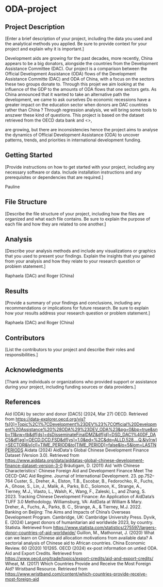 # ODA-project


## Project Description

[Enter a brief description of your project, including the data you used and the analytical methods you applied. Be sure to provide context for your project and explain why it is important.]

Development aids are growing for the past decades, more recently, China appears to be a big donators, alongside the countries from the Development Assistance Committee (DAC).  Our project is a comparison between the Official Development Assistance (ODA) flows of the Development Assistance Committe (DAC) and ODA of China, with a focus on the sectors these two groups donate to.  Through this projet we aim looking at the influence of the GDP to the amounts of ODA flows that one sectors gets.  As China announced that it wanted to take an alternative path the development, we came to ask ourselves Do economic recessions have a greater impact on the education sector when donors are DAC countries rather than China ?  Through regression analysis, we will bring some tools to anszwer these kind of questions.
This project is based on the dataset retrieved from the OECD data bank and <<please Roger write something for China>>, 



are growing, but there are inconsistencies hence the project aims to analyse the dynamics of Official Development Assistance (ODA) to uncover patterns, trends, and priorities in international development funding.

## Getting Started

[Provide instructions on how to get started with your project, including any necessary software or data. Include installation instructions and any prerequisites or dependencies that are required.]

Pauline 

## File Structure

[Describe the file structure of your project, including how the files are organized and what each file contains. Be sure to explain the purpose of each file and how they are related to one another.]

## Analysis

[Describe your analysis methods and include any visualizations or graphics that you used to present your findings. Explain the insights that you gained from your analysis and how they relate to your research question or problem statement.]

Raphaela (DAC) and Roger (China)

## Results

[Provide a summary of your findings and conclusions, including any recommendations or implications for future research. Be sure to explain how your results address your research question or problem statement.]

Raphaela (DAC) and Roger (China)

## Contributors

[List the contributors to your project and describe their roles and responsibilities.]

## Acknowledgments

[Thank any individuals or organizations who provided support or assistance during your project, including funding sources or data providers.]

## References

Aid (ODA) by sector and donor [DAC5] (2024, Mar 27) OECD.  Retrieved from https://data-explorer.oecd.org/vis?fs[0]=Topic%2C1%7CDevelopment%23DEV%23%7COfficial%20Development%20Assistance%20%28ODA%29%23DEV_ODA%23&pg=0&bp=true&snb=11&vw=tb&df[ds]=dsDisseminateFinalDMZ&df[id]=DSD_DAC1%40DF_DAC5&df[ag]=OECD.DCD.FSD&df[vs]=1.0&pd=%2C&dq=ALLD.528....Q.&ly[rw]=SECTOR&ly[cl]=TIME_PERIOD&to[TIME_PERIOD]=false&lo=5&lom=LASTNPERIODS 
Aidata (2024) AidData's Global Chinese Development Finance Dataset (Version 3.0). Retrieved from https://www.aiddata.org/data/aiddatas-global-chinese-development-finance-dataset-version-3-0 
Bräutigam, D. (2011) Aid ‘with Chinese Characteristics’: Chinese Foreign Aid and Development Finance Meet The OECD-DAC Aid Regime. Journal of International Development. 23. pp.752–764 
Custer, S., Dreher, A., Elston, T.B., Escobar, B., Fedorochko, R., Fuchs, A., Ghose, S., Lin, J., Malik, A., Parks, B.C., Solomon, K., Strange, A., Tierney, M.J., Vlasto, L., Walsh, K., Wang, F., Zaleski, L., and Zhang, S. 2023. Tracking Chinese Development Finance: An Application of AidData’s TUFF 3.0 Methodology. Williamsburg, VA: AidData at William & Mary.
Dreher, A., Fuchs, A., Parks, B. C., Strange, A., & Tierney, M.J. 2022. Banking on Beijing: The Aims and Impacts of China’s Overseas Development Program. Cambridge, UK: Cambridge University Press.
Dyvik, E. (2024) Largest donors of humanitarian aid worldwide 2023, by country. Statista. Retrieved from https://www.statista.com/statistics/275597/largers-donor-countries-of-aid-worldwide/
Guillon, M., Mathonnat, J. (2020) What can we learn on Chinese aid allocation motivations from available data? A sectorial analysis of Chinese aid to African countries. China Economic Review. 60 (2020) 101265.
OECD (2024) ex-post information on untied ODA. Aid and Export Credits. Retrieved from https://www.oecd.org/trade/topics/export-credits/aid-and-export-credits/ 
Wheat, M. (2017) Which Countries Provide and Receive the Most Foreign Aid? Wristband Resource. Retrieved from https://www.wristband.com/content/which-countries-provide-receive-most-foreign-aid

